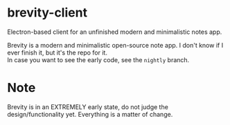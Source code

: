 # brevity-client
Electron-based client for an unfinished modern and minimalistic notes app.

Brevity is a modern and minimalistic open-source note app. I don't know if I ever finish it, but it's the repo for it.<br>
In case you want to see the early code, see the `nightly` branch.

# Note
Brevity is in an EXTREMELY early state, do not judge the design/functionality yet. Everything is a matter of change.
